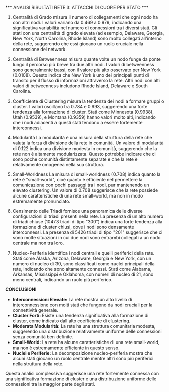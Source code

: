 *** ANALISI RISULTATI RETE 3: ATTACCHI DI CUORE PER STATO ***

1. Centralità di Grado
misura il numero di collegamenti che ogni nodo ha con altri nodi. I valori variano da 0.469 a 0.979, indicando una significativa variabilità nel numero di connessioni tra i diversi stati. Gli stati con una centralità di grado elevata (ad esempio, Delaware, Georgia, New York, North Carolina, Rhode Island) sono molto collegati all'interno della rete, suggerendo che essi giocano un ruolo cruciale nella connessione del network.

2. Centralità di Betweenness
misura quante volte un nodo funge da ponte lungo il percorso più breve tra due altri nodi. I valori di betweenness sono generalmente bassi, con il valore più alto osservato per New York (0.0108). Questo indica che New York è uno dei principali punti di transito per il flusso di informazioni attraverso la rete. Altri nodi con alti valori di betweenness includono Rhode Island, Delaware e South Carolina.

3. Coefficiente di Clustering
misura la tendenza dei nodi a formare gruppi o cluster. I valori oscillano tra 0.784 e 0.993, suggerendo una forte tendenza alla formazione di cluster. Stati come Minnesota (0.9938), Utah (0.9539), e Montana (0.9359) hanno valori molto alti, indicando che i nodi adiacenti a questi stati tendono a essere fortemente interconnessi.

4. Modularità
La modularità è una misura della struttura della rete che valuta la forza di divisione della rete in comunità. Un valore di modularità di 0.122 indica una divisione modesta in comunità, suggerendo che la rete non è altamente modularizzata. Questo potrebbe indicare che ci sono poche comunità distintamente separate e che la rete è relativamente omogenea nella sua struttura.

5. Small-Worldness
La misura di small-worldness (0.708) indica quanto la rete è "small-world", cioè quanto è efficiente nel permettere la comunicazione con pochi passaggi tra i nodi, pur mantenendo un elevato clustering. Un valore di 0.708 suggerisce che la rete possiede alcune caratteristiche di una rete small-world, ma non in modo estremamente pronunciato.

6. Censimento delle Triadi
fornisce una panoramica delle diverse configurazioni di triadi presenti nella rete. La presenza di un alto numero di triadi chiuse (10473 triadi di tipo "300") indica una forte tendenza alla formazione di cluster chiusi, dove i nodi sono densamente interconnessi. La presenza di 5426 triadi di tipo "201" suggerisce che ci sono molte situazioni in cui due nodi sono entrambi collegati a un nodo centrale ma non tra loro.

7. Nucleo-Periferia
identifica i nodi centrali e quelli periferici della rete. Stati come Alaska, Arizona, Delaware, Georgia e New York, con un numero di nucleo di 30, sono classificati come nuclei principali della rete, indicando che sono altamente connessi. Stati come Alabama, Arkansas, Mississippi e Oklahoma, con numeri di nucleo di 21, sono meno centrali, indicando un ruolo più periferico.

**CONCLUSIONI**
- **Interconnessioni Elevate:** La rete mostra un alto livello di interconnessione con molti stati che fungono da nodi cruciali per la connettività generale.
- **Cluster Forti:** Esiste una tendenza significativa alla formazione di cluster, come indicato dall'alto coefficiente di clustering.
- **Moderata Modularità:** La rete ha una struttura comunitaria modesta, suggerendo una distribuzione relativamente uniforme delle connessioni senza comunità ben definite.
- **Small-World:** La rete ha alcune caratteristiche di una rete small-world, ma non è estremamente efficiente in questo senso.
- **Nuclei e Periferie:** La decomposizione nucleo-periferia mostra che alcuni stati giocano un ruolo centrale mentre altri sono più periferici nella struttura della rete.

Questa analisi complessiva suggerisce una rete fortemente connessa con una significativa formazione di cluster e una distribuzione uniforme delle connessioni tra la maggior parte degli stati.